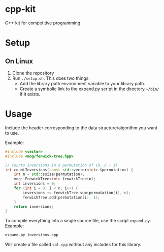 # cpp-kit

C++ kit for competitive programming

# Setup

## On Linux

1. Clone the repository
2. Run `./setup.sh`. This does two things:
    - Add the library path environment variable to your library path.
    - Create a symbolic link to the expand.py script in the directory `~/bin/` if it exists.

# Usage

Include the header corresponding to the data structure/algorithm you want to use.

Example:
```cpp
#include <vector>
#include <mog/fenwick-tree.hpp>

// Counts inversions in a permutation of (0..n - 1)
int countInversions(const std::vector<int> &permutation) {
    int n = std::ssize(permutation);
    mog::FenwickTree<int> fenwickTree(n);
    int inversions = 0;
    for (int i = 0; i < n; i++) {
        inversions += fenwickTree.sum(permutation[i], n);
        fenwickTree.add(permutation[i], 1);
    }
    return inversions;
}
```

To compile everything into a single source file, use the script `expand.py`. Example:
```bash
expand.py inversions.cpp
```

Will create a file called `sol.cpp` without any includes for this library.

